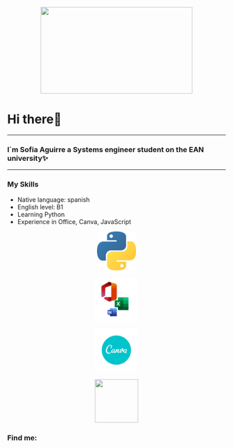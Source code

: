 <p align="center">
  <img src="https://user-images.githubusercontent.com/114430959/192381086-d1f91020-0ce0-4125-9386-c065a1aaa595.gif" width="350" height="200">
</p>

# Hi there👋
<p align="center"> 
  

--- 

### I´m Sofia Aguirre a Systems engineer student on the EAN university✨

---

### My Skills
- Native language: spanish
- English level: B1
- Learning Python
- Experience in Office, Canva, JavaScript

<p align="center">
  <img src="https://github.com/Natpachecogomez/Natpachecogomez/blob/main/pyt.png?raw=true" width="90" height="90">
</p>
<p align="center">
  <img src="https://github.com/Natpachecogomez/Natpachecogomez/blob/main/Office.png?raw=true" width="100" height="100">
</p>
<p align="center">
  <img src="https://github.com/Jafeibso/Jafeibso/blob/main/can.png?raw=true" width="100" height="100">
</p>
<p align="center">
  <img src="https://www.google.com/url?sa=i&url=https%3A%2F%2Fes.wikipedia.org%2Fwiki%2FJavaScript&psig=AOvVaw0-wKTowEce1VxLGrjqTQyW&ust=1664316965714000&source=images&cd=vfe&ved=0CAwQjRxqFwoTCMCiiNO9s_oCFQAAAAAdAAAAABAD" width="100" height="100">
</p>

### Find me:

<!--
**Sofia24-eng/Sofia24-eng** is a ✨ _special_ ✨ repository because its `README.md` (this file) appears on your GitHub profile.

Here are some ideas to get you started:

- 🔭 I’m currently working on ...
- 🌱 I’m currently learning ...
- 👯 I’m looking to collaborate on ...
- 🤔 I’m looking for help with ...
- 💬 Ask me about ...
- 📫 How to reach me: ...
- 😄 Pronouns: ...
- ⚡ Fun fact: ...
-->

